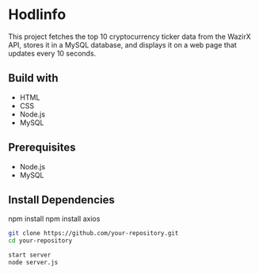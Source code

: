 # Hodlinfo 

This project fetches the top 10 cryptocurrency ticker data from the WazirX API, stores it in a MySQL database, and displays it on a web page that updates every 10 seconds.
## Build with

- HTML
- CSS
- Node.js
- MySQL

## Prerequisites

- Node.js
- MySQL

## Install Dependencies
npm install
npm install axios

```bash
git clone https://github.com/your-repository.git
cd your-repository

start server
node server.js
